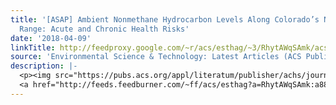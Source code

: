 ```yaml
---
title: '[ASAP] Ambient Nonmethane Hydrocarbon Levels Along Colorado’s Northern Front
  Range: Acute and Chronic Health Risks'
date: '2018-04-09'
linkTitle: http://feedproxy.google.com/~r/acs/esthag/~3/RhytAWqSAmk/acs.est.7b05983
source: 'Environmental Science & Technology: Latest Articles (ACS Publications)'
description: |-
  <p><img src="https://pubs.acs.org/appl/literatum/publisher/achs/journals/content/esthag/0/esthag.ahead-of-print/acs.est.7b05983/20180409/images/medium/es-2017-05983u_0006.gif" alt="TOC Graphic"/></p><div><cite>Environmental Science & Technology</cite></div><div>DOI: 10.1021/acs.est.7b05983</div><div class="feedflare">
  <a href="http://feeds.feedburner.com/~ff/acs/esthag?a=RhytAWqSAmk:a889K8cHVc4:yIl2AUoC8zA"><img src="http://feeds.feedburner.com/~ff/acs/esthag?d=yIl2AUoC8zA" border="0"></img></a>
---
```

